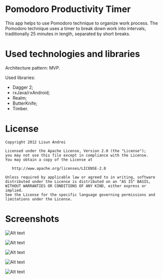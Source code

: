 # Pomodoro Productivity Timer 
This app helps to use Pomodoro technique to organize work process. The Pomodoro technique uses a timer to break down work into intervals, traditionally 25 minutes in length, separated by short breaks.

Used technologies and libraries 
=======
Architecture pattern: MVP.

Used libraries:
- Dagger 2;
- rxJava/rxAndroid;
- Realm;
- ButterKnife;
- Timber.

License
=======

    Copyright 2012 Lisun Andrei

    Licensed under the Apache License, Version 2.0 (the "License");
    you may not use this file except in compliance with the License.
    You may obtain a copy of the License at

       http://www.apache.org/licenses/LICENSE-2.0

    Unless required by applicable law or agreed to in writing, software
    distributed under the License is distributed on an "AS IS" BASIS,
    WITHOUT WARRANTIES OR CONDITIONS OF ANY KIND, either express or implied.
    See the License for the specific language governing permissions and
    limitations under the License.

Screenshots
=======

![Alt text](https://raw.githubusercontent.com/jydimir/PomodoroProductivityTimer/screenshots/screenshots/main.png)

![Alt text](https://raw.githubusercontent.com/jydimir/PomodoroProductivityTimer/screenshots/screenshots/projects.png)

![Alt text](https://raw.githubusercontent.com/jydimir/PomodoroProductivityTimer/screenshots/screenshots/settings.png)

![Alt text](https://raw.githubusercontent.com/jydimir/PomodoroProductivityTimer/screenshots/screenshots/stats.png)

![Alt text](https://raw.githubusercontent.com/jydimir/PomodoroProductivityTimer/screenshots/screenshots/notification.png)


